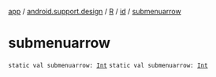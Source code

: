 [app](../../../index.md) / [android.support.design](../../index.md) / [R](../index.md) / [id](index.md) / [submenuarrow](./submenuarrow.md)

# submenuarrow

`static val submenuarrow: `[`Int`](https://kotlinlang.org/api/latest/jvm/stdlib/kotlin/-int/index.html)
`static val submenuarrow: `[`Int`](https://kotlinlang.org/api/latest/jvm/stdlib/kotlin/-int/index.html)